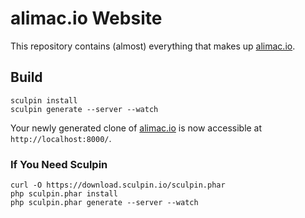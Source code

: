 alimac.io Website
=====================

This repository contains (almost) everything that makes up
[alimac.io](http://alimac.io).

Build
-----

    sculpin install
    sculpin generate --server --watch

Your newly generated clone of [alimac.io](http://alimac.io) is now accessible
at `http://localhost:8000/`.

### If You Need Sculpin

    curl -O https://download.sculpin.io/sculpin.phar
    php sculpin.phar install
    php sculpin.phar generate --server --watch
